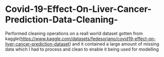 # Covid-19-Effect-On-Liver-Cancer-Prediction-Data-Cleaning-
Performed cleaning operations on a reall world dataset gotten from kaggle(https://www.kaggle.com/datasets/fedesoriano/covid19-effect-on-liver-cancer-prediction-dataset) and it contained a large amount of missing data which I had to process and clean to enable it being used for modelling

